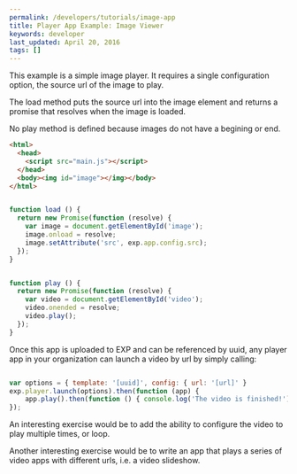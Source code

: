 ```yaml
---
permalink: /developers/tutorials/image-app
title: Player App Example: Image Viewer
keywords: developer
last_updated: April 20, 2016
tags: []
---
```


This example is a simple image player. It requires a single
configuration option, the source url of the image to play.

The load method puts the source url into the image element and returns
a promise that resolves when the image is loaded.

No play method is defined because images do not have a begining or end.


```html
<html>
  <head>
    <script src="main.js"></script>
  </head>
  <body><img id="image"></img></body>
</html>

```


```javascript

function load () {
  return new Promise(function (resolve) {
    var image = document.getElementById('image');
    image.onload = resolve;
    image.setAttribute('src', exp.app.config.src);
  });
}


function play () {
  return new Promise(function (resolve) {
    var video = document.getElementById('video');
    video.onended = resolve;
    video.play();
  });
}


```

Once this app is uploaded to EXP and can be referenced by uuid, any player app in your organization can launch a video by url by simply calling:

```javascript

var options = { template: '[uuid]', config: { url: '[url]' }
exp.player.launch(options).then(function (app) {
    app.play().then(function () { console.log('The video is finished!'); });
});


```

An interesting exercise would be to add the ability to configure the
video to play multiple times, or loop.

Another interesting exercise would be to write an app that plays a
series of video apps with different urls, i.e. a video slideshow.

